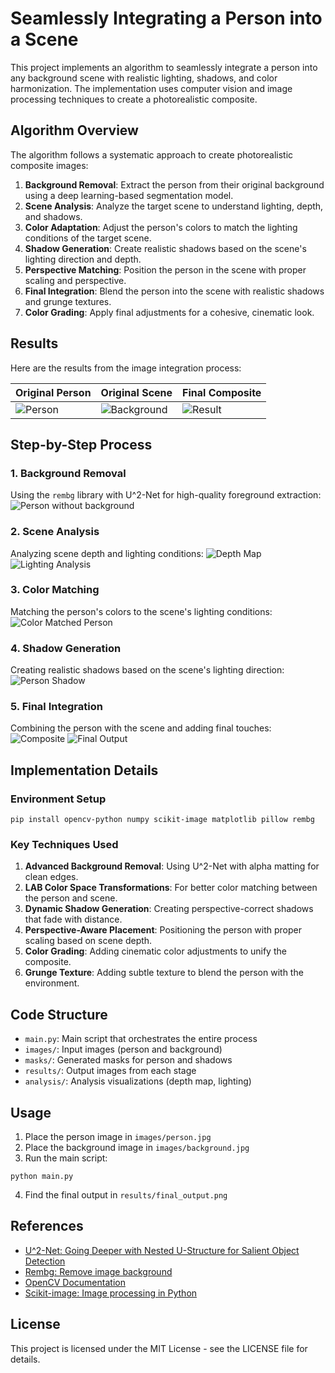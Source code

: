 # Seamlessly Integrating a Person into a Scene

This project implements an algorithm to seamlessly integrate a person into any background scene with realistic lighting, shadows, and color harmonization. The implementation uses computer vision and image processing techniques to create a photorealistic composite.

## Algorithm Overview

The algorithm follows a systematic approach to create photorealistic composite images:

1. **Background Removal**: Extract the person from their original background using a deep learning-based segmentation model.
2. **Scene Analysis**: Analyze the target scene to understand lighting, depth, and shadows.
3. **Color Adaptation**: Adjust the person's colors to match the lighting conditions of the target scene.
4. **Shadow Generation**: Create realistic shadows based on the scene's lighting direction and depth.
5. **Perspective Matching**: Position the person in the scene with proper scaling and perspective.
6. **Final Integration**: Blend the person into the scene with realistic shadows and grunge textures.
7. **Color Grading**: Apply final adjustments for a cohesive, cinematic look.

## Results

Here are the results from the image integration process:

| Original Person | Original Scene | Final Composite |
|----------------|----------------|-----------------|
| ![Person](images/person.jpg) | ![Background](images/bg2.jpg) | ![Result](results/final_output.png) |

## Step-by-Step Process

### 1. Background Removal
Using the `rembg` library with U^2-Net for high-quality foreground extraction:
![Person without background](results/person_no_bg.png)

### 2. Scene Analysis
Analyzing scene depth and lighting conditions:
![Depth Map](analysis/depth_map.png)
![Lighting Analysis](analysis/lighting_analysis.png)

### 3. Color Matching
Matching the person's colors to the scene's lighting conditions:
![Color Matched Person](results/person_color_matched.png)

### 4. Shadow Generation
Creating realistic shadows based on the scene's lighting direction:
![Person Shadow](masks/person_shadow.png)

### 5. Final Integration
Combining the person with the scene and adding final touches:
![Composite](results/composite.png)
![Final Output](results/final_output.png)

## Implementation Details

### Environment Setup
```
pip install opencv-python numpy scikit-image matplotlib pillow rembg
```

### Key Techniques Used

1. **Advanced Background Removal**: Using U^2-Net with alpha matting for clean edges.
2. **LAB Color Space Transformations**: For better color matching between the person and scene.
3. **Dynamic Shadow Generation**: Creating perspective-correct shadows that fade with distance.
4. **Perspective-Aware Placement**: Positioning the person with proper scaling based on scene depth.
5. **Color Grading**: Adding cinematic color adjustments to unify the composite.
6. **Grunge Texture**: Adding subtle texture to blend the person with the environment.

## Code Structure

- `main.py`: Main script that orchestrates the entire process
- `images/`: Input images (person and background)
- `masks/`: Generated masks for person and shadows
- `results/`: Output images from each stage
- `analysis/`: Analysis visualizations (depth map, lighting)

## Usage

1. Place the person image in `images/person.jpg`
2. Place the background image in `images/background.jpg`
3. Run the main script:
```
python main.py
```
4. Find the final output in `results/final_output.png`

## References

- [U^2-Net: Going Deeper with Nested U-Structure for Salient Object Detection](https://github.com/xuebinqin/U-2-Net)
- [Rembg: Remove image background](https://github.com/danielgatis/rembg)
- [OpenCV Documentation](https://docs.opencv.org/)
- [Scikit-image: Image processing in Python](https://scikit-image.org/)

## License

This project is licensed under the MIT License - see the LICENSE file for details.
